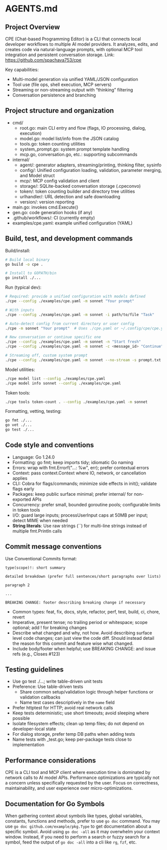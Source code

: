 # AGENTS.md

## Project Overview

CPE (Chat-based Programming Editor) is a CLI that connects local developer workflows to multiple AI model providers. It analyzes, edits, and creates code via natural-language prompts, with optional MCP tool integration and persistent conversation storage. Link: https://github.com/spachava753/cpe

Key capabilities:

- Multi-model generation via unified YAML/JSON configuration
- Tool use (file ops, shell execution, MCP servers)
- Streaming or non-streaming output with “thinking” filtering
- Conversation persistence and branching

## Project structure and organization

- cmd/
    - root.go: main CLI entry and flow (flags, IO processing, dialog, execution)
    - model.go: model list/info from the JSON catalog
    - tools.go: token counting utilities
    - system_prompt.go: system prompt template handling
    - mcp.go, conversation.go, etc.: supporting subcommands
- internal/
    - agent/: generator adapters, streaming/printing, thinking filter, sysinfo
    - config/: Unified configuration loading, validation, parameter merging, and Model struct
    - mcp/: MCP config validation and client
    - storage/: SQLite-backed conversation storage (.cpeconvo)
    - token/: token counting builder and directory tree utilities
    - urlhandler/: URL detection and safe downloading
    - version/: version reporting
- main.go: invokes cmd.Execute()
- gen.go: code generation hooks (if any)
- .github/workflows/: CI (currently empty)
- examples/cpe.yaml: example unified configuration (YAML)

## Build, test, and development commands

Build/install:

```bash
# Build local binary
go build -o cpe .

# Install to GOPATH/bin
go install ./...
```

Run (typical dev):

```bash
# Required: provide a unified configuration with models defined
./cpe --config ./examples/cpe.yaml -m sonnet "Your prompt"

# With inputs
./cpe --config ./examples/cpe.yaml -m sonnet -i path/to/file "Task"

# Auto-detect config from current directory or user config
./cpe -m sonnet "Your prompt"  # Uses ./cpe.yaml or ~/.config/cpe/cpe.yaml

# New conversation or continue specific one
./cpe --config ./examples/cpe.yaml -m sonnet -n "Start fresh"
./cpe --config ./examples/cpe.yaml -m sonnet -c <message_id> "Continue"

# Streaming off, custom system prompt
./cpe --config ./examples/cpe.yaml -m sonnet --no-stream -s prompt.txt "..."
```

Model utilities:

```bash
./cpe model list --config ./examples/cpe.yaml
./cpe model info sonnet --config ./examples/cpe.yaml
```

Token tools:

```bash
./cpe tools token-count . --config ./examples/cpe.yaml -m sonnet
```

Formatting, vetting, testing:

```bash
go fmt ./...
go vet ./...
go test ./...
```

## Code style and conventions

- Language: Go 1.24.0
- Formatting: go fmt; keep imports tidy; idiomatic Go naming
- Errors: wrap with fmt.Errorf("...: %w", err); prefer contextual errors
- Context: pass context.Context where IO, network, or cancellation applies
- CLI: Cobra for flags/commands; minimize side effects in init(); validate flags early
- Packages: keep public surface minimal; prefer internal/ for non-exported APIs
- Concurrency: prefer small, bounded goroutine pools; configurable limits in token tools
- I/O: guard large inputs; processUserInput caps at 50MB per input; detect MIME when needed
- **String literals**: Use raw strings (``) for multi-line strings instead of multiple fmt.Println calls

## Commit message conventions

Use Conventional Commits format:

```text
type(scope)!: short summary

detailed breakdown (prefer full sentences/short paragraphs over lists)

paragraph 2

...

BREAKING CHANGE: footer describing breaking change if necessary  
```

- Common types: feat, fix, docs, style, refactor, perf, test, build, ci, chore, revert
- Imperative, present tense; no trailing period or whitespace; scope optional; add ! for breaking changes
- Describe what changed and why, not how. Avoid describing surface level code changes; can just view the code diff. Should instead detail the reason for this commit and feature wise what changed.
- Include body/footer when helpful; use BREAKING CHANGE: and issue refs (e.g., Closes #123)

## Testing guidelines

- Use go test ./...; write table-driven unit tests
- Preference: Use table-driven tests
    - Share common setup/validation logic through helper functions or validation callbacks
    - Name test cases descriptively in the `name` field
- Prefer httptest for HTTP; avoid real network calls
- Keep tests deterministic; use short timeouts; avoid sleeping where possible
- Isolate filesystem effects; clean up temp files; do not depend on developer-local state
- For dialog storage, prefer temp DB paths when adding tests
- Name tests with _test.go; keep per-package tests close to implementation

## Performance considerations

CPE is a CLI tool and MCP client where execution time is dominated by network calls to AI model APIs. Performance optimizations are typically not a concern unless specifically requested by the user. Focus on correctness, maintainability, and user experience over micro-optimizations.

## Documentation for Go Symbols

When gathering context about symbols like types, global variables, constants, functions and methods, prefer to use
`go doc` command. You may use
`go doc github.com/example/pkg.Type` to get documentation about a specific symbol. Avoid using
`go doc -all` as it may overwhelm your context window. Instead, if you need to perform a search or fuzzy search for a symbol, feed the output of
`go doc -all` into a cli like `rg`, `fzf`, etc.   